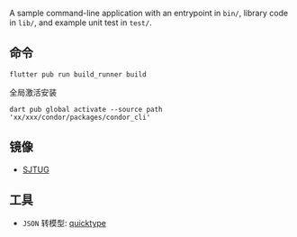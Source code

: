 A sample command-line application with an entrypoint in `bin/`, library code
in `lib/`, and example unit test in `test/`.


## 命令

```shell
flutter pub run build_runner build
```

全局激活安装

```shell
dart pub global activate --source path 'xx/xxx/condor/packages/condor_cli'
```

## 镜像
- [SJTUG](https://mirrors.sjtug.sjtu.edu.cn)

## 工具
- `JSON` 转模型: [quicktype](https://app.quicktype.io/?l=dart)